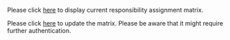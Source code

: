 Please click [here](https://docs.google.com/spreadsheets/d/1Vi2MiNBQTjcoS23cacTYG-RMjFQHVfmNSH6DqE8FCu8/pubhtml?gid=0&amp;single=true&amp;widget=true&amp;headers=false) to display current responsibility assignment matrix.

Please click [here](https://docs.google.com/spreadsheets/d/1Vi2MiNBQTjcoS23cacTYG-RMjFQHVfmNSH6DqE8FCu8/edit#gid=0) to update the matrix. Please be aware that it might require further authentication.